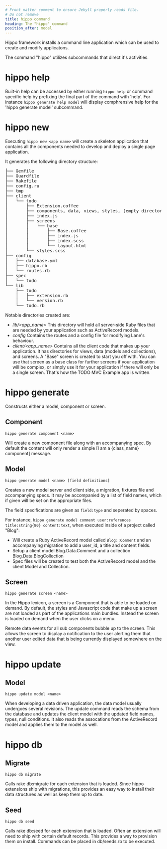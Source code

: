 ```yaml
---
# Front matter comment to ensure Jekyll properly reads file.
# Do not remove
title: hippo command
heading: The "hippo" command
position_after: model
---
```


Hippo framework installs a command line application which can be used to create and modify applicatons.

The command "hippo" utilizes subcommands that direct it's activities.

# hippo help

Built-in help can be accessed by either running `hippo help` or command specific help by prefixing the final part of the command with 'help'.  For instance `hippo generate help model` will display comphrensive help for the 'hippo generate model' subcommand.

# hippo new

Executing `hippo new <app name>` will create a skeleton application that contains all the components needed to develop and deploy a single page application.

It generates the following directory structure:

<pre class="ascii-tree">
├── Gemfile
├── Guardfile
├── Rakefile
├── config.ru
├── tmp
├── client
│   └── todo
│       ├── Extension.coffee
│       ├── components, data, views, styles, (empty directories)
│       ├── index.js
│       ├── screens
│       │   └── base
│       │       ├── Base.coffee
│       │       ├── index.js
│       │       ├── index.scss
│       │       └── layout.html
│       └── styles.scss
├── config
│   ├── database.yml
│   ├── hippo.rb
│   └── routes.rb
├── spec
│   └── todo
└── lib
    ├── todo
    │   ├── extension.rb
    │   └── version.rb
    └── todo.rb
</pre>


Notable directories created are:

 * *lib/<app_name>*  This directory will hold all server-side Ruby files that are needed by your application such as ActiveRecord models.
 * *config* Contains the routes and a config file for modifying Lane's behaviour.
 * *client/<app_name>*  Contains all the client code that makes up your application.  It has directories for views, data (models and collections), and screens.  A "Base" screen is created to start you off with.  You can use that screen as a base class for further screens if your application will be complex, or simply use it for your application if there will only be a single screen.  That's how the TODO MVC Example app is written.

# hippo generate

Constructs either a model, component or screen.

## Component

`hippo generate component <name>`

Will create a new component file along with an accompanying spec.  By default the content will only render a simple [I am a {class_name} component] message.


## Model

`hippo generate model <name> [field definitions]`

Creates a new model server and client side, a migration, fixtures file and accompanying specs.  It may be accompanied by a list of field names, which if given will be set on the appropriate files.

The field specifications are given as `field:type` and seperated by spaces.

For instance, `hippo generate model comment user:references title:string{80} content:text`, when executed inside of a project called "Blog":

  * Will create a Ruby ActiveRecord model called `Blog::Comment` and an accompanying migration to add a user_id, a title and content fields.
  * Setup a client model Blog.Data.Comment and a collection Blog.Data.BlogCollection
  * Spec files will be created to test both the ActiveRecord model and the client Model and Collection.

## Screen

`hippo generate screen <name>`

In the Hippo lexicon, a screen is a Component that is able to be loaded on demand.  By default, the styles and Javascript code that make up a screen are not loaded as part of the applications main bundles.  Instead the screen is loaded on demand when the user clicks on a menu.

Remote data events for all sub components bubble up to the screen.  This allows the screen to display a notification to the user alerting them that another user edited data that is being currently displayed somewhere on the view.

# hippo update

## Model

`hippo update model <name>`

When developing a data driven application, the data model usually undergoes several revisions.  The update command reads the schema from the database and updates the client model with the updated field names, types, null conditions.  It also reads the assocations from the ActiveRecord model and applies them to the model as well.

# hippo db

## Migrate

`hippo db migrate`

Calls rake db:migrate for each extension that is loaded.  Since hippo extensions ship with migrations, this provides an easy way to install their data structures as well as keep them up to date.

## Seed

`hippo db seed`

Calls rake db:seed for each extension that is loaded.  Often an extension will need to ship with certain default records.  This provides a way to provision them on install.  Commands can be placed in db/seeds.rb to be executed.
